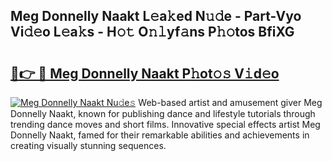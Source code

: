 ## Meg Donnelly Naakt L𝚎a𝚔ed N𝚞𝚍e - Part-Vyo Vi𝚍𝚎o L𝚎a𝚔s - H𝚘𝚝 O𝚗𝚕yf𝚊ns P𝚑𝚘tos BfiXG

# <h2><a href="http://kf5v8fj.oniu.top/?m=Meg+Donnelly+Naakt">🔗👉 🔴 Meg Donnelly Naakt P𝚑ot𝚘𝚜 V𝚒d𝚎o</a></h2>

[![Meg Donnelly Naakt Nu𝚍e𝚜](https://i.imgur.com/0qMVB7G.gif)](http://kf5v8fj.oniu.top/?m=Meg+Donnelly+Naakt)
Web-based artist and amusement giver Meg Donnelly Naakt, known for publishing dance and lifestyle tutorials through trending dance moves and short films. Innovative special effects artist Meg Donnelly Naakt, famed for their remarkable abilities and achievements in creating visually stunning sequences.  
